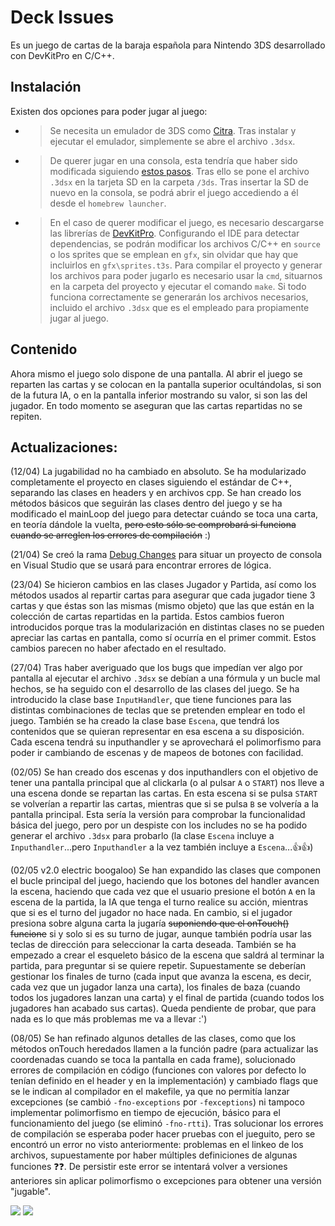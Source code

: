 # Deck Issues
Es un juego de cartas de la baraja española para Nintendo 3DS desarrollado con DevKitPro en C/C++.
## Instalación
Existen dos opciones para poder jugar al juego:
- >Se necesita un emulador de 3DS como [Citra](https://citra-emu.org/). Tras instalar y ejecutar el emulador, simplemente se abre el archivo `.3dsx`.
- >De querer jugar en una consola, esta tendría que haber sido modificada siguiendo [estos pasos](https://3ds.hacks.guide/). Tras ello se pone el archivo `.3dsx` en la tarjeta SD en la carpeta `/3ds`. Tras insertar la SD de nuevo en la consola, se podrá abrir el juego accediendo a él desde el `homebrew launcher`.
- >En el caso de querer modificar el juego, es necesario descargarse las librerías de [DevKitPro](https://devkitpro.org/wiki/Getting_Started). Configurando el IDE para detectar dependencias, se podrán modificar los archivos C/C++ en `source` o los sprites que se emplean en `gfx`, sin olvidar que hay que incluirlos en `gfx\sprites.t3s`. Para compilar el proyecto y generar los archivos para poder jugarlo es necesario usar la `cmd`, situarnos en la carpeta del proyecto y ejecutar el comando `make`. Si todo funciona correctamente se generarán los archivos necesarios, incluido el archivo `.3dsx` que es el empleado para propiamente jugar al juego. 

## Contenido
Ahora mismo el juego solo dispone de una pantalla. Al abrir el juego se reparten las cartas y se colocan en la pantalla superior ocultándolas, si son de la futura IA, o en la pantalla inferior mostrando su valor, si son las del jugador. En todo momento se aseguran que las cartas repartidas no se repiten.

## Actualizaciones: 

(12/04) La jugabilidad no ha cambiado en absoluto. Se ha modularizado completamente el proyecto en clases siguiendo el estándar de C++, separando las clases en headers y en archivos cpp. Se han creado los métodos básicos que seguirán las clases dentro del juego y se ha modificado el mainLoop del juego para detectar cuándo se toca una carta, en teoría dándole la vuelta, ~~pero esto sólo se comprobará si funciona cuando se arreglen los errores de compilación~~ :)

(21/04) Se creó la rama [Debug Changes](https://github.com/AlnsSbrl/Deck-Issues/tree/debug-changes) para situar un proyecto de consola en Visual Studio que se usará para encontrar errores de lógica.

(23/04) Se hicieron cambios en las clases Jugador y Partida, así como los métodos usados al repartir cartas para asegurar que cada jugador tiene 3 cartas y que éstas son las mismas (mismo objeto) que las que están en la colección de cartas repartidas en la partida. Estos cambios fueron introducidos porque tras la modularización en distintas clases no se pueden apreciar las cartas en pantalla, como sí ocurría en el primer commit. Estos cambios parecen no haber afectado en el resultado.

(27/04) Tras haber averiguado que los bugs que impedían ver algo por pantalla al ejecutar el archivo `.3dsx` se debían a una fórmula y un bucle mal hechos, se ha seguido con el desarrollo de las clases del juego. Se ha introducido la clase base `InputHandler`, que tiene funciones para las distintas combinaciones de teclas que se pretenden emplear en todo el juego. También se ha creado la clase base `Escena`, que tendrá los contenidos que se quieran representar en esa escena a su disposición. Cada escena tendrá su inputhandler y se aprovechará el polimorfismo para poder ir cambiando de escenas y de mapeos de botones con facilidad.

(02/05) Se han creado dos escenas y dos inputhandlers con el objetivo de tener una pantalla principal que al clickarla (o al pulsar `A` o `START`) nos lleve a una escena donde se repartan las cartas. En esta escena si se pulsa `START` se volverían a repartir las cartas, mientras que si se pulsa `B` se volvería a la pantalla principal. Esta sería la versión para comprobar la funcionalidad básica del juego, pero por un despiste con los includes no se ha podido generar el archivo `.3dsx` para probarlo (la clase `Escena` incluye a `Inputhandler`...pero `Inputhandler` a la vez también incluye a `Escena`...:thumbsup::thumbsup:)

(02/05 v2.0 electric boogaloo) Se han expandido las clases que componen el bucle principal del juego, haciendo que los botones del handler avancen la escena, haciendo que cada vez que el usuario presione el botón `A` en la escena de la partida, la IA que tenga el turno realice su acción, mientras que si es el turno del jugador no hace nada. En cambio, si el jugador presiona sobre alguna carta la jugaría ~~suponiendo que el onTouch() funcione~~ si y solo si es su turno de jugar, aunque también podría usar las teclas de dirección para seleccionar la carta deseada. También se ha empezado a crear el esqueleto básico de la escena que saldrá al terminar la partida, para preguntar si se quiere repetir. Supuestamente se deberían gestionar los finales de turno (cada input que avanza la escena, es decir, cada vez que un jugador lanza una carta), los finales de baza (cuando todos los jugadores lanzan una carta) y el final de partida (cuando todos los jugadores han acabado sus cartas). Queda pendiente de probar, que para nada es lo que más problemas me va a llevar :')

(08/05) Se han refinado algunos detalles de las clases, como que los métodos onTouch heredados llamen a la función padre (para actualizar las coordenadas cuando se toca la pantalla en cada frame), solucionado errores de compilación en código (funciones con valores por defecto lo tenían definido en el header y en la implementación) y cambiado flags que se le indican al compilador en el makefile, ya que no permitía lanzar excepciones (se cambió `-fno-exceptions` por `-fexceptions`) ni tampoco implementar polimorfismo en tiempo de ejecución, básico para el funcionamiento del juego (se eliminó `-fno-rtti`). Tras solucionar los errores de compilación se esperaba poder hacer pruebas con el jueguito, pero se encontró un error no visto anteriormente: problemas en el linkeo de los archivos, supuestamente por haber múltiples definiciones de algunas funciones ❓❓. De persistir este error se intentará volver a versiones anteriores sin aplicar polimorfismo o excepciones para obtener una versión "jugable".



<img src=https://a13xp0p0v.github.io/img/mememe_hold_my_beer.jpg>
<img src=https://encrypted-tbn0.gstatic.com/images?q=tbn:ANd9GcQegnDA7k7OnvKQnOxbuPCho8eaFNQs-T2U2A&usqp=CAU>
